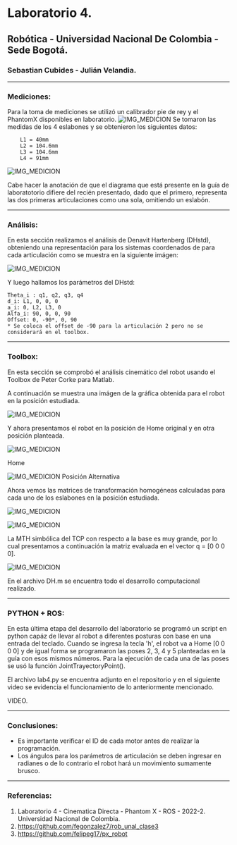 # Laboratorio 4.
## Robótica - Universidad Nacional De Colombia - Sede Bogotá.
### Sebastian Cubides - Julián Velandia.
***
### Mediciones:
Para la toma de mediciones se utilizó un calibrador pie de rey y el PhantomX disponibles en laboratorio. 
![IMG_MEDICION](IMG/medicion.jpeg)
Se  tomaron las medidas de los 4 eslabones y se obtenieron los siguientes datos:
        
        L1 = 40mm
        L2 = 104.6mm
        L3 = 104.6mm
        L4 = 91mm
 ![IMG_MEDICION](IMG/diagrama.png)
 
Cabe hacer la anotación de que el diagrama que está presente en la guía de laboratotorio difiere del recién presentado, dado que el primero, representa las dos primeras articulaciones como una sola, omitiendo un eslabón.

***
### Análisis:
En esta sección realizamos el análisis de Denavit Hartenberg (DHstd), obteniendo una representación para los sistemas coordenados de para cada articulación como se muestra en la siguiente imágen:

 ![IMG_MEDICION](IMG/DH.png)
 
 Y luego hallamos los parámetros del DHstd:

    Theta_i : q1, q2, q3, q4
    d_i: L1, 0, 0, 0
    a_i: 0, L2, L3, 0
    Alfa_i: 90, 0, 0, 90
    Offset: 0, -90*, 0, 90
    * Se coloca el offset de -90 para la articulación 2 pero no se considerará en el toolbox.

***
### Toolbox:

En esta sección se comprobó el análisis cinemático del robot usando el Toolbox de Peter Corke para Matlab.

A continuación se muestra una imágen de la gráfica obtenida para el robot en la posición estudiada.

 ![IMG_MEDICION](IMG/toolbox.png)

 Y ahora presentamos el robot en la posición de Home original y en otra posición planteada.

 ![IMG_MEDICION](IMG/home.png)

 Home

 ![IMG_MEDICION](IMG/p2.png)
 Posición Alternativa

Ahora vemos las matrices de transformación homogéneas calculadas para cada uno de los eslabones en la posición estudiada.

![IMG_MEDICION](IMG/M1.png)

![IMG_MEDICION](IMG/M2.png)

La MTH simbólica del TCP con respecto a la base es muy grande, por lo cual presentamos a continuación la matriz evaluada en el vector q = [0 0 0 0].

![IMG_MEDICION](IMG/M3.png)

En el archivo DH.m se encuentra todo el desarrollo computacional realizado.

***
### PYTHON + ROS:

En esta última etapa del desarrollo del laboratorio se programó un script en python capáz de llevar al robot a diferentes posturas con base en una entrada del teclado. Cuando se ingresa la tecla 'h', el robot va a Home [0 0 0 0] y de igual forma se programaron las poses 2, 3, 4 y 5 planteadas en la guía con esos mismos números. Para la ejecución de cada una de las poses se usó la función JointTrayectoryPoint().

El archivo lab4.py se encuentra adjunto en el repositorio y en el siguiente video se evidencia el funcionamiento de lo anteriormente mencionado.


VIDEO.

***
### Conclusiones:
* Es importante verificar el ID de cada motor antes de realizar la programación.
* Los ángulos para los parámetros de articulación se deben ingresar en radianes o de lo contrario el robot hará un movimiento sumamente brusco.

***
### Referencias:
1. Laboratorio 4 - Cinematica Directa - Phantom X - ROS - 2022-2. Universidad Nacional de Colombia.
2. https://github.com/fegonzalez7/rob_unal_clase3 
3. https://github.com/felipeg17/px_robot  
